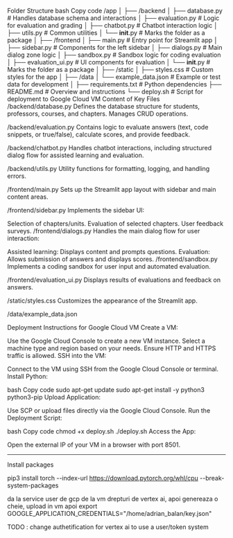 

Folder Structure
bash
Copy code
/app
│
├── /backend
│   ├── database.py       # Handles database schema and interactions
│   ├── evaluation.py     # Logic for evaluation and grading
│   ├── chatbot.py        # Chatbot interaction logic
│   ├── utils.py          # Common utilities
│   └── __init__.py       # Marks the folder as a package
│
├── /frontend
│   ├── main.py           # Entry point for Streamlit app
│   ├── sidebar.py        # Components for the left sidebar
│   ├── dialogs.py        # Main dialog zone logic
│   ├── sandbox.py        # Sandbox logic for coding evaluation
│   ├── evaluation_ui.py  # UI components for evaluation
│   └── __init__.py       # Marks the folder as a package
│
├── /static
│   ├── styles.css        # Custom styles for the app
│
├── /data
│   └── example_data.json # Example or test data for development
│
├── requirements.txt      # Python dependencies
├── README.md             # Overview and instructions
└── deploy.sh             # Script for deployment to Google Cloud VM
Content of Key Files
/backend/database.py
Defines the database structure for students, professors, courses, and chapters. Manages CRUD operations.

/backend/evaluation.py
Contains logic to evaluate answers (text, code snippets, or true/false), calculate scores, and provide feedback.

/backend/chatbot.py
Handles chatbot interactions, including structured dialog flow for assisted learning and evaluation.

/backend/utils.py
Utility functions for formatting, logging, and handling errors.

/frontend/main.py
Sets up the Streamlit app layout with sidebar and main content areas.

/frontend/sidebar.py
Implements the sidebar UI:

Selection of chapters/units.
Evaluation of selected chapters.
User feedback surveys.
/frontend/dialogs.py
Handles the main dialog flow for user interaction:

Assisted learning: Displays content and prompts questions.
Evaluation: Allows submission of answers and displays scores.
/frontend/sandbox.py
Implements a coding sandbox for user input and automated evaluation.

/frontend/evaluation_ui.py
Displays results of evaluations and feedback on answers.

/static/styles.css
Customizes the appearance of the Streamlit app.

/data/example_data.json




Deployment Instructions for Google Cloud VM
Create a VM:

Use the Google Cloud Console to create a new VM instance.
Select a machine type and region based on your needs.
Ensure HTTP and HTTPS traffic is allowed.
SSH into the VM:

Connect to the VM using SSH from the Google Cloud Console or terminal.
Install Python:

bash
Copy code
sudo apt-get update
sudo apt-get install -y python3 python3-pip
Upload Application:

Use SCP or upload files directly via the Google Cloud Console.
Run the Deployment Script:

bash
Copy code
chmod +x deploy.sh
./deploy.sh
Access the App:

Open the external IP of your VM in a browser with port 8501.

---------------
Install packages

pip3 install torch --index-url https://download.pytorch.org/whl/cpu --break-system-packages

da la service user de gcp de la vm drepturi de vertex ai,
apoi genereaza o cheie, upload in vm
apoi  export GOOGLE_APPLICATION_CREDENTIALS="/home/adrian_balan/key.json"

TODO : change authetification for vertex ai to use a user/token system